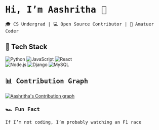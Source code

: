 <h1><samp>Hi, I’m Aashritha 🧸</samp></h1>

<p><samp>🎓 CS Undergrad | 💻 Open Source Contributor | 🧸 Amatuer Coder </samp></p>

## 🚀 Tech Stack
![Python](https://img.shields.io/badge/Python-3776AB?style=for-the-badge&logo=python&logoColor=white)  ![JavaScript](https://img.shields.io/badge/JavaScript-F7DF1E?style=for-the-badge&logo=javascript&logoColor=black)  ![React](https://img.shields.io/badge/React-20232A?style=for-the-badge&logo=react&logoColor=61DAFB)  
![Node.js](https://img.shields.io/badge/Node.js-43853D?style=for-the-badge&logo=node.js&logoColor=white)  ![Django](https://img.shields.io/badge/Django-092E20?style=for-the-badge&logo=django&logoColor=white) ![MySQL](https://img.shields.io/badge/MySQL-005C84?style=for-the-badge&logo=mysql&logoColor=white)  

<h2><samp>📊 Contribution Graph</samp></h2>
<p>
  <a href="https://github.com/ashutosh00710/github-readme-activity-graph">
    <img alt="Aashritha's Contribution graph"
         src="https://github-readme-activity-graph.vercel.app/graph?username=Aashritha014&bg_color=000000&color=00ff00&line=00ff00&point=00ff00&area=true&hide_border=true&custom_title=Contribution%20Graph" />
  </a>
</p>

<h3><samp>🏎️ Fun Fact</samp></h3>
<p><samp>If I’m not coding, I’m probably watching an F1 race</samp></p>

